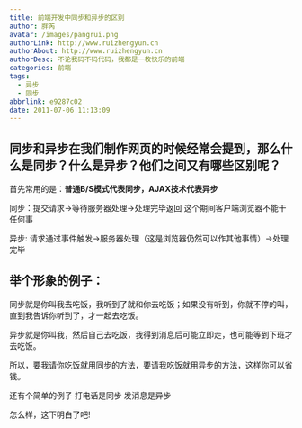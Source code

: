 ```yaml
---
title: 前端开发中同步和异步的区别
author: 胖芮
avatar: /images/pangrui.png
authorLink: http://www.ruizhengyun.cn
authorAbout: http://www.ruizhengyun.cn
authorDesc: 不论我码不码代码，我都是一枚快乐的前端
categories: 前端
tags:
  - 异步
  - 同步
abbrlink: e9287c02
date: 2011-07-06 11:13:09
---
```

## 同步和异步在我们制作网页的时候经常会提到，那么什么是同步？什么是异步？他们之间又有哪些区别呢？

首先常用的是：**普通B/S模式代表同步，AJAX技术代表异步**

同步：提交请求->等待服务器处理->处理完毕返回 这个期间客户端浏览器不能干任何事

异步: 请求通过事件触发->服务器处理（这是浏览器仍然可以作其他事情）->处理完毕
<!--more-->


## 举个形象的例子：

同步就是你叫我去吃饭，我听到了就和你去吃饭；如果没有听到，你就不停的叫，直到我告诉你听到了，才一起去吃饭。

异步就是你叫我，然后自己去吃饭，我得到消息后可能立即走，也可能等到下班才去吃饭。

所以，要我请你吃饭就用同步的方法，要请我吃饭就用异步的方法，这样你可以省钱。

还有个简单的例子 打电话是同步 发消息是异步

怎么样，这下明白了吧! 
